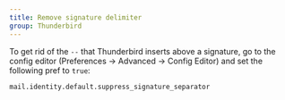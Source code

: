 ```yaml
---
title: Remove signature delimiter
group: Thunderbird
---
```


To get rid of the `--` that Thunderbird inserts above a signature, go to the config editor (Preferences -> Advanced -> Config Editor) and set the following pref to `true`:

```
mail.identity.default.suppress_signature_separator
```